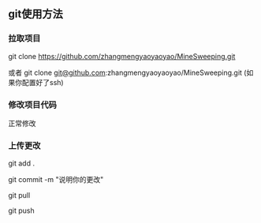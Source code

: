 ## git使用方法
### 拉取项目
git clone https://github.com/zhangmengyaoyaoyao/MineSweeping.git

或者 git clone git@github.com:zhangmengyaoyaoyao/MineSweeping.git (如果你配置好了ssh)

### 修改项目代码

正常修改

### 上传更改

git add .

git commit -m "说明你的更改"

git pull

git push